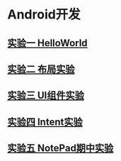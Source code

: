 # Android开发

## [实验一 HelloWorld](https://github.com/luzekai/Android/tree/master/HelloWorld)

## [实验二 布局实验](https://github.com/luzekai/Android/tree/master/Layout)

## [实验三 UI组件实验](https://github.com/luzekai/Android/tree/master/UIComponent)

## [实验四 Intent实验](https://github.com/luzekai/Android/tree/master/Android%20Intent)

## [实验五 NotePad期中实验](https://github.com/luzekai/Android/tree/master/NotePad)